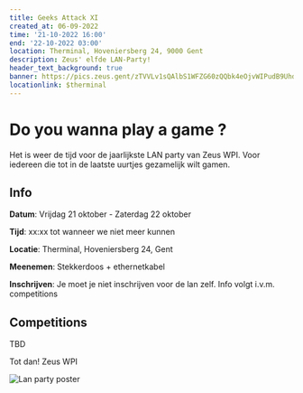 ```yaml
---
title: Geeks Attack XI
created_at: 06-09-2022
time: '21-10-2022 16:00'
end: '22-10-2022 03:00'
location: Therminal, Hoveniersberg 24, 9000 Gent
description: Zeus' elfde LAN-Party!
header_text_background: true
banner: https://pics.zeus.gent/zTVVLv1sQAlbS1WFZG60zQQbk4eOjvWIPudB9Uhd.jpg
locationlink: $therminal
---
```


# Do you wanna play a game ?
Het is weer de tijd voor de jaarlijkste LAN party van Zeus WPI. Voor iedereen die tot in de laatste uurtjes gezamelijk wilt gamen.

## Info

**Datum**: Vrijdag 21 oktober - Zaterdag 22 oktober

**Tijd**: xx:xx tot wanneer we niet meer kunnen

**Locatie**: Therminal, Hoveniersberg 24, Gent

**Meenemen**: Stekkerdoos + ethernetkabel

**Inschrijven**: Je moet je niet inschrijven voor de lan zelf. Info volgt i.v.m. competitions

## Competitions

TBD

Tot dan!
Zeus WPI

![Lan party poster](https://pics.zeus.gent/zv92vxNreqJaj1cLg7M0kj7ODDYzvXhNta2bPCuF.jpg "Lan party poster")
